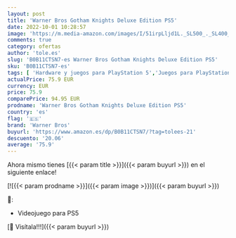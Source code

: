```yaml
---
layout: post
title: 'Warner Bros Gotham Knights Deluxe Edition PS5'
date: 2022-10-01 10:28:57
image: 'https://m.media-amazon.com/images/I/51irpLljd1L._SL500_._SL400_.jpg'
comments: true
category: ofertas
author: 'tole.es'
slug: 'B0B11CTSN7-es Warner Bros Gotham Knights Deluxe Edition PS5'
sku: 'B0B11CTSN7-es'
tags: [ 'Hardware y juegos para PlayStation 5','Juegos para PlayStation 5','Videojuegos','ps5','warner bros','🇪🇸', ]
actualPrice: 75.9 EUR
currency: EUR
price: 75.9
comparePrice: 94.95 EUR
prodname: 'Warner Bros Gotham Knights Deluxe Edition PS5'
country: 'es'
flag: '🇪🇸'
brand: 'Warner Bros'
buyurl: 'https://www.amazon.es/dp/B0B11CTSN7/?tag=tolees-21'
descuento: '20.06'
average: '75.9'
---
```


Ahora mismo tienes [{{< param title >}}]({{< param buyurl >}}) en el siguiente enlace!

[![{{< param prodname >}}]({{< param image >}})]({{< param buyurl >}})

🔎:

- Videojuego para PS5

[🛒 Visítala!!!]({{< param buyurl >}})
